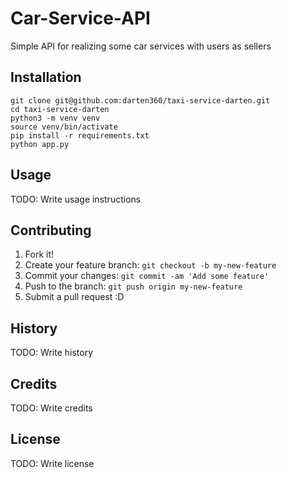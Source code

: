 # Car-Service-API
Simple API for realizing some car services with users as sellers
## Installation
```
git clone git@github.com:darten360/taxi-service-darten.git
cd taxi-service-darten
python3 -m venv venv
source venv/bin/activate
pip install -r requirements.txt
python app.py
```
## Usage
TODO: Write usage instructions
## Contributing
1. Fork it!
2. Create your feature branch: `git checkout -b my-new-feature`
3. Commit your changes: `git commit -am 'Add some feature'`
4. Push to the branch: `git push origin my-new-feature`
5. Submit a pull request :D
## History
TODO: Write history
## Credits
TODO: Write credits
## License
TODO: Write license
